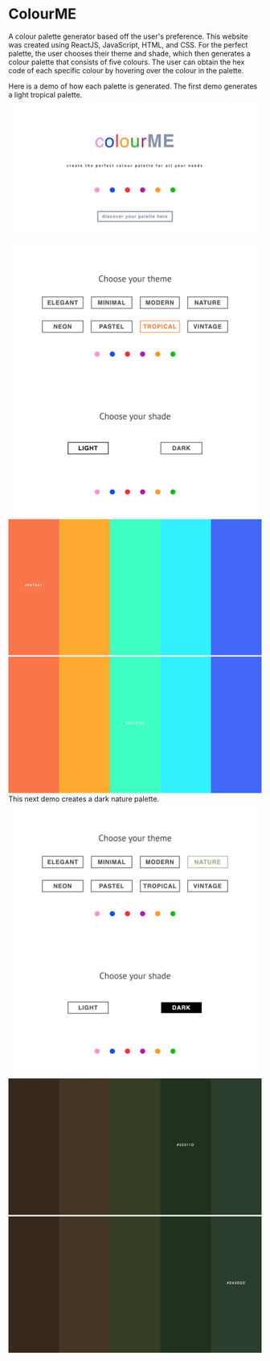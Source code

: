 # ColourME

A colour palette generator based off the user's preference. This website was created using ReactJS, JavaScript, HTML, and CSS. For the perfect palette, the user chooses their theme and shade, which then generates a colour palette that consists of five colours. The user can obtain the hex code of each specific colour by hovering over the colour in the palette.

Here is a demo of how each palette is generated. The first demo generates a light tropical palette.
![](demos/title.png)


![](demos/tropical.png)
![](demos/light.png)
![](demos/trop1.png)
![](demos/trop2.png)
<br/>
This next demo creates a dark nature palette.
![](demos/nature.png)
![](demos/dark.png)
![](demos/nat1.png)
![](demos/nat2.png)